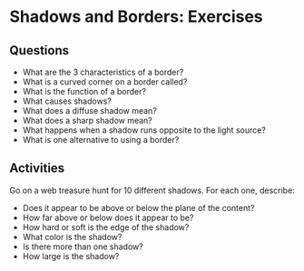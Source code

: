 # Shadows and Borders: Exercises

## Questions

* What are the 3 characteristics of a border?  
* What is a curved corner on a border called?
* What is the function of a border?
* What causes shadows?
* What does a diffuse shadow mean?
* What does a sharp shadow mean?
* What happens when a shadow runs opposite to the light source?
* What is one alternative to using a border?

## Activities

Go on a web treasure hunt for 10 different shadows. For each one, describe:

* Does it appear to be above or below the plane of the content?
* How far above or below does it appear to be?
* How hard or soft is the edge of the shadow?
* What color is the shadow?
* Is there more than one shadow?
* How large is the shadow?
